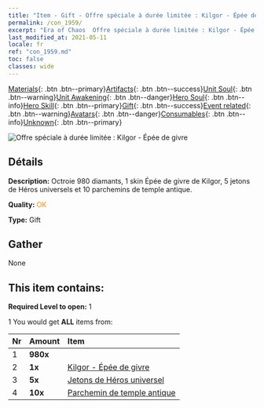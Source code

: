 ```yaml
---
title: "Item - Gift - Offre spéciale à durée limitée : Kilgor - Épée de givre"
permalink: /con_1959/
excerpt: "Era of Chaos  Offre spéciale à durée limitée : Kilgor - Épée de givre"
last_modified_at: 2021-05-11
locale: fr
ref: "con_1959.md"
toc: false
classes: wide
---
```

 [Materials](/ItemsFR/){: .btn .btn--primary}[Artifacts](/ItemsFR/Artifacts/){: .btn .btn--success}[Unit Soul](/ItemsFR/UnitSoul/){: .btn .btn--warning}[Unit Awakening](/ItemsFR/UnitAwakening/){: .btn .btn--danger}[Hero Soul](/ItemsFR/HeroSoul/){: .btn .btn--info}[Hero Skill](/ItemsFR/HeroSkill/){: .btn .btn--primary}[Gift](/ItemsFR/Gift/){: .btn .btn--success}[Event related](/ItemsFR/Events/){: .btn .btn--warning}[Avatars](/ItemsFR/Avatars/){: .btn .btn--danger}[Consumables](/ItemsFR/Consumables/){: .btn .btn--info}[Unknown](/ItemsFR/Unknown/){: .btn .btn--primary}

 ![Offre spéciale à durée limitée : Kilgor - Épée de givre](/images/t/i_907168.png)

## Détails
 **Description:** Octroie 980 diamants, 1 skin Épée de givre de Kilgor, 5 jetons de Héros universels et 10 parchemins de temple antique.

 **Quality:** <span style="color: #FF8C00">OK</span>

 **Type:** Gift

## Gather

  None

## This item contains:

 **Required Level to open:** 1

 1 You would get **ALL** items  from:

  | Nr | Amount |     Item    |
  |:---|:-------|:------------|
  | 1 |  **980x** | <i class="fas fa-gem"/> |  | 
  | 2 |  **1x** | [Kilgor - Épée de givre](/ItemsFR/con_1055/) |  | 
  | 3 |  **5x** | [Jetons de Héros universel](/ItemsFR/her_358/) |  | 
  | 4 |  **10x** | [Parchemin de temple antique](/ItemsFR/con_697/) |  | 
